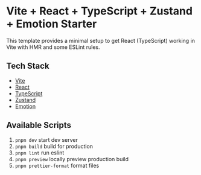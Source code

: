 # Vite + React + TypeScript + Zustand + Emotion Starter

This template provides a minimal setup to get React (TypeScript) working in Vite with HMR and some ESLint rules.

## Tech Stack

- [Vite](https://vitejs.dev/)
- [React](https://react.dev/)
- [TypeScript](https://www.typescriptlang.org/)
- [Zustand](https://zustand-demo.pmnd.rs/)
- [Emotion](https://emotion.sh/docs/introduction)

## Available Scripts

1. `pnpm dev` start dev server
2. `pnpm build` build for production
3. `pnpm lint` run eslint
4. `pnpm preview` locally preview production build
5. `pnpm prettier-format` format files
